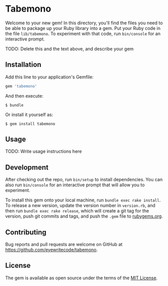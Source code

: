 # Tabemono

Welcome to your new gem! In this directory, you'll find the files you need to be able to package up your Ruby library into a gem. Put your Ruby code in the file `lib/tabemono`. To experiment with that code, run `bin/console` for an interactive prompt.

TODO: Delete this and the text above, and describe your gem

## Installation

Add this line to your application's Gemfile:

```ruby
gem 'tabemono'
```

And then execute:

    $ bundle

Or install it yourself as:

    $ gem install tabemono

## Usage

TODO: Write usage instructions here

## Development

After checking out the repo, run `bin/setup` to install dependencies. You can also run `bin/console` for an interactive prompt that will allow you to experiment.

To install this gem onto your local machine, run `bundle exec rake install`. To release a new version, update the version number in `version.rb`, and then run `bundle exec rake release`, which will create a git tag for the version, push git commits and tags, and push the `.gem` file to [rubygems.org](https://rubygems.org).

## Contributing

Bug reports and pull requests are welcome on GitHub at https://github.com/eyewritecode/tabemono.

## License

The gem is available as open source under the terms of the [MIT License](http://opensource.org/licenses/MIT).
